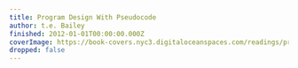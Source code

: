 ```yaml
---
title: Program Design With Pseudocode
author: t.e. Bailey
finished: 2012-01-01T00:00:00.000Z
coverImage: https://book-covers.nyc3.digitaloceanspaces.com/readings/program-design-with-pseudocode-01.jpg
dropped: false
---
```


